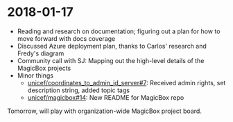 2018-01-17
==========

* Reading and research on documentation; figuring out a plan for how to move forward with docs coverage
* Discussed Azure deployment plan, thanks to Carlos' research and Fredy's diagram
* Community call with SJ: Mapping out the high-level details of the MagicBox projects
* Minor things
	* [unicef/coordinates_to_admin_id_server#7](https://github.com/unicef/coordinates_to_admin_id_server/issues/7): Received admin rights, set description string, added topic tags
	* [unicef/magicbox#14](https://github.com/unicef/magicbox/pull/14): New README for MagicBox repo

Tomorrow, will play with organization-wide MagicBox project board.
